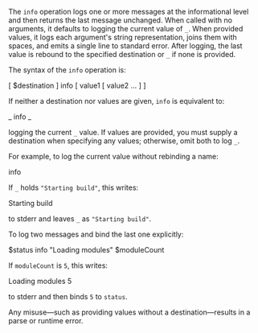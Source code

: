 The `info` operation logs one or more messages at the informational level and 
then returns the last message unchanged. When called with no arguments, it 
defaults to logging the current value of `_`. When provided values, it logs 
each argument's string representation, joins them with spaces, and emits a 
single line to standard error. After logging, the last value is rebound to the 
specified destination or `_` if none is provided.

The syntax of the `info` operation is:

  [ $destination ] info [ value1 [ value2 … ] ]

If neither a destination nor values are given, `info` is equivalent to:

  _ info _

logging the current `_` value. If values are provided, you must supply a 
destination when specifying any values; otherwise, omit both to log `_`.

For example, to log the current value without rebinding a name:

  info

If `_` holds `"Starting build"`, this writes:

  Starting build

to stderr and leaves `_` as `"Starting build"`.

To log two messages and bind the last one explicitly:

  $status info "Loading modules" $moduleCount

If `moduleCount` is `5`, this writes:

  Loading modules 5

to stderr and then binds `5` to `status`.

Any misuse—such as providing values without a destination—results in a parse or 
runtime error.
